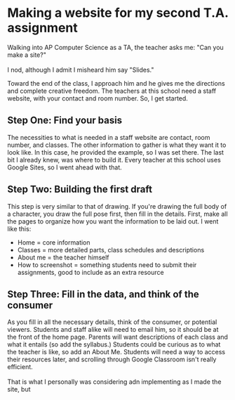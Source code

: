 # Making a website for my second T.A. assignment

Walking into AP Computer Science as a TA, the teacher asks me: "Can you make a site?" <br><br>
I nod, although I admit I misheard him say "Slides."

Toward the end of the class, I approach him and he gives me the directions and complete creative freedom. 
The teachers at this school need a staff website, with your contact and room number. 
So, I get started.

## Step One: Find your basis
The necessities to what is needed in a staff website are contact, room number, and classes. The other information to gather is what they want it to look like. 
In this case, he provided the example, so I was set there. The last bit I already knew, was where to build it. Every teacher at this school uses Google Sites, so I went ahead with that. 

## Step Two: Building the first draft
This step is very similar to that of drawing. If you're drawing the full body of a character, you draw the full pose first, then fill in the details.
First, make all the pages to organize how you want the information to be laid out. I went like this: 
- Home = core information
- Classes = more detailed parts, class schedules and descriptions
- About me = the teacher himself
- How to screenshot = something students need to submit their assignments, good to include as an extra resource

## Step Three: Fill in the data, and think of the consumer
As you fill in all the necessary details, think of the consumer, or potential viewers. Students and staff alike will need to email him, so it should be at the front of the home page. 
Parents will want descriptions of each class and what it entails (so add the syllabus.) Students could be curious as to what the teacher is like, so add an About Me. 
Students will need a way to access their resources later, and scrolling through Google Classroom isn't really efficient. <br><br>
That is what I personally was considering adn implementing as I made the site, but
